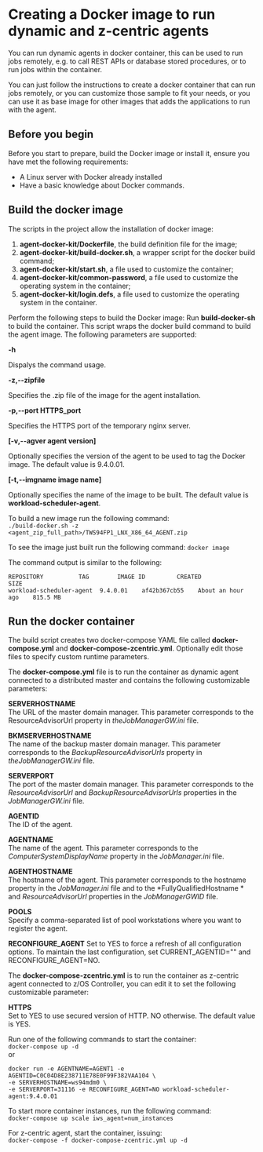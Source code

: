 # Creating a Docker image to run dynamic and z-centric agents

You can run dynamic agents in docker container, this can be used to run jobs remotely, e.g. to call REST APIs or database stored procedures, or to run jobs within the container.

You can just follow the instructions to create a docker container that can run jobs remotely, or you can customize those sample to fit your needs, or you can use it as base image for other images that adds the applications to run with the agent.

## Before you begin
Before you start to prepare, build the Docker image or install it, ensure you have met the following requirements:
 - A Linux server with Docker already installed
 - Have a basic knowledge about Docker commands.

## Build the docker image
The scripts in the project allow the installation of docker image:
 1. **agent-docker-kit/Dockerfile**, the build definition file for the image;
 2. **agent-docker-kit/build-docker.sh**, a wrapper script for the  docker build  command;
 3. **agent-docker-kit/start.sh**, a file used to customize the container;
 4. **agent-docker-kit/common-password**, a file used to customize the operating system in the container;
 5. **agent-docker-kit/login.defs**, a file used to customize the operating system in the container.

Perform the following steps to build the Docker image:
Run **build-docker-sh** to build the container. This script wraps the docker build command to build the agent image. The following parameters are supported:

**-h**

Dispalys the command usage.

**-z,--zipfile**

Specifies the .zip file of the image for the agent installation. 

**-p,--port  HTTPS_port**

Specifies the HTTPS port of the temporary nginx server.

**\[-v,--agver  agent version\]**

Optionally specifies the version of the agent to be used to tag the Docker image. The default value is  9.4.0.01.

**\[-t,--imgname  image name\]**

Optionally specifies the name of the image to be built. The default value is  **workload-scheduler-agent**.

To build a new image run the following command:  
```./build-docker.sh -z <agent_zip_full_path>/TWS94FP1_LNX_X86_64_AGENT.zip```

To see the image just built run the following command:
```docker image```  

The command output is similar to the following:  
```
REPOSITORY          TAG        IMAGE ID         CREATED            SIZE
workload-scheduler-agent  9.4.0.01    af42b367cb55    About an hour ago    815.5 MB
```

## Run the docker container 
The build script creates two docker-compose YAML file called **docker-compose.yml** and **docker-compose-zcentric.yml**. Optionally edit those files to specify custom runtime parameters.

The **docker-compose.yml** file is to run the container as dynamic agent connected to a distributed master and contains the following customizable parameters:

**SERVERHOSTNAME**  
The URL of the  master domain manager. This parameter corresponds to the  ResourceAdvisorUrl  property in *theJobManagerGW.ini*  file.

**BKMSERVERHOSTNAME**  
The name of the  backup master domain manager. This parameter corresponds to the  *BackupResourceAdvisorUrls*  property in *theJobManagerGW.ini*  file.

**SERVERPORT**  
The port of the  master domain manager. This parameter corresponds to the  *ResourceAdvisorUrl*  and  *BackupResourceAdvisorUrls* properties in the *JobManagerGW.ini* file.

**AGENTID**  
The ID of the agent.

**AGENTNAME**  
The name of the agent. This parameter corresponds to the  *ComputerSystemDisplayName*  property in the *JobManager.ini*  file.

**AGENTHOSTNAME**  
The hostname of the agent. This parameter corresponds to the  hostname  property in the *JobManager.ini*  file and to the  *FullyQualifiedHostname * and *ResourceAdvisorUrl*  properties in the  *JobManagerGWID*  file.

**POOLS**  
Specify a comma-separated list of pool workstations where you want to register the agent.

**RECONFIGURE\_AGENT**
Set to  YES  to force a refresh of all configuration options. To maintain the last configuration, set CURRENT\_AGENTID="" and RECONFIGURE\_AGENT=NO.  

The **docker-compose-zcentric.yml** is to run the container as z-centric agent connected to z/OS Controller, you can edit it to set the following customizable parameter:

**HTTPS**  
Set to YES to use secured version of HTTP. NO otherwise. The default value is YES.


Run one of the following commands to start the container:  
 ```docker-compose up -d```  
 or  
 ```
 docker run -e AGENTNAME=AGENT1 -e AGENTID=C0C04D8E238711E78E0F99F382VAA104 \
 -e SERVERHOSTNAME=ws94mdm0 \
 -e SERVERPORT=31116 -e RECONFIGURE_AGENT=NO workload-scheduler-agent:9.4.0.01
 ```
 To start more container instances, run the following command:  
 ```docker-compose up scale iws_agent=num_instances```  

 For z-centric agent, start the container, issuing:  
 ```docker-compose -f docker-compose-zcentric.yml up -d```  
  
